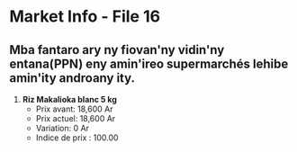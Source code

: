 # Market Info - File 16

## Mba fantaro ary ny fiovan'ny vidin'ny entana(PPN) eny amin'ireo supermarchés lehibe amin'ity androany ity.

1. **Riz Makalioka blanc 5 kg**
   - Prix avant: 18,600 Ar
   - Prix actuel: 18,600 Ar
   - Variation: 0 Ar
   - Indice de prix : 100.00

